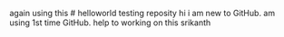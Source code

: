 
again using this # helloworld
testing reposity
hi i am new to GitHub.
am using 1st time GitHub.
help to working on this
srikanth
